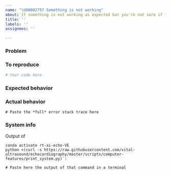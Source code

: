 ```yaml
---
name: "\U00002757 Something is not working"
about: If something is not working as expected but you're not sure if it's a bug, please follow the instructions in this template.
title: ''
labels: ''
assignees: ''

---
```



### Problem
<!-- A clear and concise description of what the bug is. Please use a short, concise title for the bug and elaborate here -->


### To reproduce
<!-- What did you do? -->
<!-- Please provide a minimal working example, if possible: -->
<!-- https://stackoverflow.com/help/minimal-reproducible-example -->
<!-- Here's another useful resource: "How To Ask Questions The Smart Way" -->
<!-- http://www.catb.org/~esr/faqs/smart-questions.html -->

```python
# Your code here
```

### Expected behavior
<!-- What did you expect? -->
<!-- A clear and concise description of what you expected to happen. -->

### Actual behavior
<!-- What did you get? -->
<!-- A clear and concise description of what actually happens. -->
<!-- If you have a code sample, error messages, stack traces, please provide it here as well -->

```python-traceback
# Paste the *full* error stack trace here
```

### System info
Output of 
``` 
conda activate rt-ai-echo-VE
python <(curl -s https://raw.githubusercontent.com/vital-ultrasound/echocardiography/master/scripts/computer-features/print_system.py)`:
```

```
# Paste here the output of that command in a terminal
```
